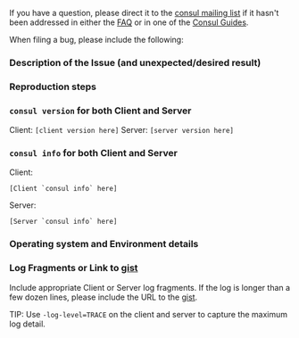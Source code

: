 If you have a question, please direct it to the
[consul mailing list](https://www.consul.io/community.html) if it hasn't been
addressed in either the [FAQ](https://www.consul.io/docs/faq.html) or in one
of the [Consul Guides](https://www.consul.io/docs/guides/index.html).

When filing a bug, please include the following:

### Description of the Issue (and unexpected/desired result)

### Reproduction steps

### `consul version` for both Client and Server
Client: `[client version here]`
Server: `[server version here]`

### `consul info` for both Client and Server
Client:
```
[Client `consul info` here]
```

Server:
```
[Server `consul info` here]
```

### Operating system and Environment details

### Log Fragments or Link to [gist](https://gist.github.com/)

Include appropriate Client or Server log fragments.  If the log is longer
than a few dozen lines, please include the URL to the
[gist](https://gist.github.com/).

TIP: Use `-log-level=TRACE` on the client and server to capture the maximum log detail.
